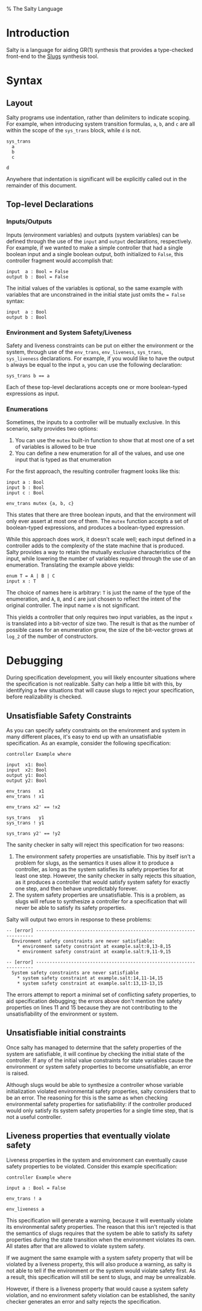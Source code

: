 % The Salty Language


# Introduction

Salty is a language for aiding GR(1) synthesis that provides a type-checked
front-end to the [Slugs][1] synthesis tool.


# Syntax

## Layout

Salty programs use indentation, rather than delimiters to indicate scoping. For
example, when introducing system transition formulas, `a`, `b`, and `c` are all
within the scope of the `sys_trans` block, while `d` is not.

```
sys_trans
  a
  b
  c

d
```

Anywhere that indentation is significant will be explicitly called out in the
remainder of this document.

## Top-level Declarations

### Inputs/Outputs

Inputs (environment variables) and outputs (system variables) can be defined
through the use of the `input` and `output` declarations, respectively. For
example, if we wanted to make a simple controller that had a single boolean
input and a single boolean output, both initialized to `False`, this controller
fragment would accomplish that:

```
input  a : Bool = False
output b : Bool = False
```

The initial values of the variables is optional, so the same example with
variables that are unconstrained in the initial state just omits the `= False`
syntax:

```
input  a : Bool
output b : Bool
```

### Environment and System Safety/Liveness

Safety and liveness constraints can be put on either the environment or the
system, through use of the `env_trans`, `env_liveness`, `sys_trans`,
`sys_liveness` declarations. For example, if you would like to have the output
`b` always be equal to the input `a`, you can use the following declaration:

```
sys_trans b == a
```

Each of these top-level declarations accepts one or more boolean-typed
expressions as input.

### Enumerations

Sometimes, the inputs to a controller will be mutually exclusive. In this
scenario, salty provides two options:

1. You can use the `mutex` built-in function to show that at most one of a set
   of variables is allowed to be true
2. You can define a new enumeration for all of the values, and use one input
   that is typed as that enumeration

For the first approach, the resulting controller fragment looks like this:

```
input a : Bool
input b : Bool
input c : Bool

env_trans mutex {a, b, c}
```

This states that there are three boolean inputs, and that the environment will
only ever assert at most one of them. The `mutex` function accepts a set of
boolean-typed expressions, and produces a boolean-typed expression.

While this approach does work, it doesn't scale well; each input defined in a
controller adds to the complexity of the state machine that is produced. Salty
provides a way to retain the mutually exclusive characteristics of the input,
while lowering the number of variables required through the use of an
enumeration. Translating the example above yields:

```
enum T = A | B | C
input x : T
```

The choice of names here is arbitrary: `T` is just the name of the type of the
enumeration, and `A`, `B`, and `C` are just chosen to reflect the intent of the
original controller. The input name `x` is not significant.

This yields a controller that only requires two input variables, as the input
`x` is translated into a bit-vector of size two. The result is that as the
number of possible cases for an enumeration grow, the size of the bit-vector
grows at `log_2` of the number of constructors.


# Debugging

During specification development, you will likely encounter situations where the
specification is not realizable. Salty can help a little bit with this, by
identifying a few situations that will cause slugs to reject your specification,
before realizability is checked.

## Unsatisfiable Safety Constraints

As you can specify safety constraints on the environment and system in many
different places, it's easy to end up with an unsatisfiable specification. As an
example, consider the following specification:

```
controller Example where

input  x1: Bool
input  x2: Bool
output y1: Bool
output y2: Bool

env_trans   x1
env_trans ! x1

env_trans x2' == !x2

sys_trans   y1
sys_trans ! y1

sys_trans y2' == !y2
```

The sanity checker in salty will reject this specification for two reasons:

1. The environment safety properties are unsatisfiable. This by itself isn't a
   problem for slugs, as the semantics it uses allow it to produce a controller,
   as long as the system satisfies its safety properties for at least one step.
   However, the sanity checker in salty rejects this situation, as it produces a
   controller that would satisfy system safety for exactly one step, and then
   behave unpredictably forever.
2. The system safety properties are unsatisfiable. This is a problem, as slugs
   will refuse to synthesize a controller for a specification that will never be
   able to satisfy its safety properties.

Salty will output two errors in response to these problems:

```
-- [error] ---------------------------------------------------------------------
  Environment safety constraints are never satisfiable:
    * environment safety constraint at example.salt:8,13-8,15
    * environment safety constraint at example.salt:9,11-9,15

-- [error] ---------------------------------------------------------------------
  System safety constraints are never satisfiable
    * system safety constraint at example.salt:14,11-14,15
    * system safety constraint at example.salt:13,13-13,15
```

The errors attempt to report a minimal set of conflicting safety properties, to
aid specification debugging; the errors above don't mention the safety
properties on lines 11 and 15 because they are not contributing to the
unsatisfiability of the environment or system.


## Unsatisfiable initial constraints

Once salty has managed to determine that the safety properties of the system are
satisfiable, it will continue by checking the initial state of the controller.
If any of the initial value constraints for state variables cause the
environment or system safety properties to become unsatisfiable, an error is
raised.

Although slugs would be able to synthesize a controller whose variable
initialization violated environmental safety properties, salty considers that to
be an error. The reasoning for this is the same as when checking environmental
safety properties for satisfiability: if the controller produced would only
satisfy its system safety properties for a single time step, that is not a
useful controller.


## Liveness properties that eventually violate safety

Liveness properties in the system and environment can eventually cause safety
properties to be violated. Consider this example specification:

```
controller Example where

input a : Bool = False

env_trans ! a

env_liveness a
```

This specification will generate a warning, because it will eventually violate
its environmental safety properties. The reason that this isn't rejected is that
the semantics of slugs requires that the system be able to satisfy its safety
properties during the state transition when the environment violates its own.
All states after that are allowed to violate system safety.

If we augment the same example with a system safety property that will be
violated by a liveness property, this will also produce a warning, as salty is
not able to tell if the environment or the system would violate safety first. As
a result, this specification will still be sent to slugs, and may be
unrealizable.

However, if there is a liveness property that would cause a system safety
violation, and no environment safety violation can be established, the sanity
checker generates an error and salty rejects the specification.


[1]: https://github.com/VerifiableRobotics/slugs
